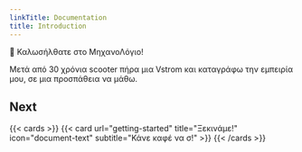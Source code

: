 ```yaml
---
linkTitle: Documentation
title: Introduction
---
```


👋 Καλωσήλθατε στο ΜηχανοΛόγιο!

<!--more-->

Μετά από 30 χρόνια scooter πήρα μια Vstrom και καταγράφω την εμπειρία μου, σε μια προσπάθεια να μάθω.

## Next

{{< cards >}}
  {{< card url="getting-started" title="Ξεκινάμε!" icon="document-text" subtitle="Κάνε καφέ να σ!" >}}
{{< /cards >}}
